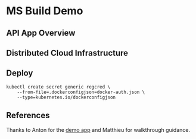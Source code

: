 # MS Build Demo

## API App Overview

## Distributed Cloud Infrastructure

## Deploy

```shell
kubectl create secret generic regcred \
    --from-file=.dockerconfigjson=docker-auth.json \
    --type=kubernetes.io/dockerconfigjson
```

## References
Thanks to Anton for the [demo app](https://gitlab.com/sentence-ap) and Matthieu for walkthrough guidance.